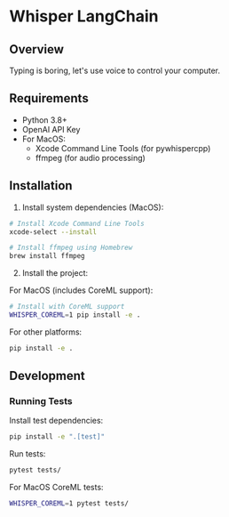 # Whisper LangChain

## Overview

Typing is boring, let's use voice to control your computer.

## Requirements

- Python 3.8+
- OpenAI API Key
- For MacOS:
  - Xcode Command Line Tools (for pywhispercpp)
  - ffmpeg (for audio processing)

## Installation

1. Install system dependencies (MacOS):
```bash
# Install Xcode Command Line Tools
xcode-select --install

# Install ffmpeg using Homebrew
brew install ffmpeg
```

2. Install the project:

For MacOS (includes CoreML support):
```bash
# Install with CoreML support
WHISPER_COREML=1 pip install -e .
```

For other platforms:
```bash
pip install -e .
```

## Development

### Running Tests

Install test dependencies:
```bash
pip install -e ".[test]"
```

Run tests:
```bash
pytest tests/
```

For MacOS CoreML tests:
```bash
WHISPER_COREML=1 pytest tests/
```
